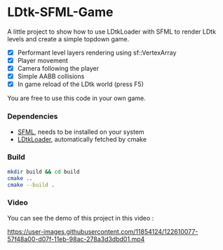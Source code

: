 # LDtk-SFML-Game

A little project to show how to use LDtkLoader with SFML to render LDtk levels and create a simple topdown game.

- [x] Performant level layers rendering using sf::VertexArray
- [x] Player movement
- [x] Camera following the player
- [x] Simple AABB collisions
- [x] In game reload of the LDtk world (press F5)

You are free to use this code in your own game.

### Dependencies

- [SFML](https://github.com/SFML/SFML), needs to be installed on your system
- [LDtkLoader](https://github.com/Madour/LDtkLoader), automatically fetched by cmake

### Build

```bash
mkdir build && cd build
cmake ..
cmake --build .
```

### Video

You can see the demo of this project in this video :

https://user-images.githubusercontent.com/11854124/122610077-57f48a00-d07f-11eb-98ac-278a3d3dbd01.mp4



